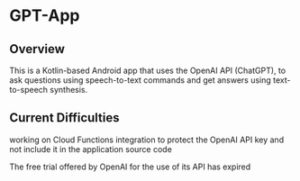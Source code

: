 # GPT-App 

## Overview

This is a Kotlin-based Android app that uses the OpenAI API (ChatGPT), to ask questions using speech-to-text commands and get answers using text-to-speech synthesis.

## Current Difficulties

working on Cloud Functions integration to protect the OpenAI API key and not include it in the application source code

The free trial offered by OpenAI for the use of its API has expired